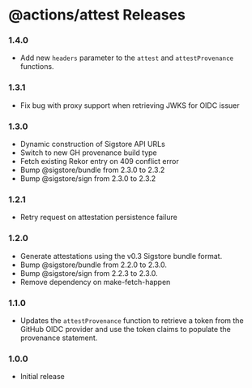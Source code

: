 # @actions/attest Releases

### 1.4.0

- Add new `headers` parameter to the `attest` and `attestProvenance` functions.

### 1.3.1

- Fix bug with proxy support when retrieving JWKS for OIDC issuer

### 1.3.0

- Dynamic construction of Sigstore API URLs
- Switch to new GH provenance build type
- Fetch existing Rekor entry on 409 conflict error
- Bump @sigstore/bundle from 2.3.0 to 2.3.2
- Bump @sigstore/sign from 2.3.0 to 2.3.2

### 1.2.1

- Retry request on attestation persistence failure

### 1.2.0

- Generate attestations using the v0.3 Sigstore bundle format.
- Bump @sigstore/bundle from 2.2.0 to 2.3.0.
- Bump @sigstore/sign from 2.2.3 to 2.3.0.
- Remove dependency on make-fetch-happen

### 1.1.0

- Updates the `attestProvenance` function to retrieve a token from the GitHub OIDC provider and use the token claims to populate the provenance statement.

### 1.0.0

- Initial release
